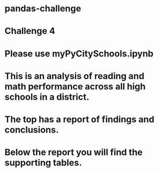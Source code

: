# pandas-challenge
# Challenge 4

# Please use myPyCitySchools.ipynb

# This is an analysis of reading and math performance across all high schools in a district.
# The top has a report of findings and conclusions.
# Below the report you will find the supporting tables.
